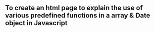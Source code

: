 ## To create an html page to explain the use of various predefined functions in a array & Date object in Javascript
